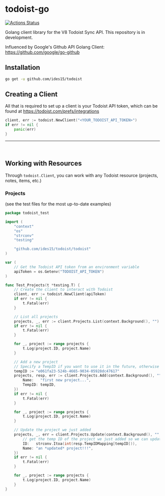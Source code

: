 # todoist-go

[![Actions Status](https://github.com/ides15/todoist/workflows/Go/badge.svg)](https://github.com/ides15/todoist/actions)

Golang client library for the V8 Todoist Sync API. This repository is in development.

Influenced by Google's Github API Golang Client: https://github.com/google/go-github

## Installation

```sh
go get -u github.com/ides15/todoist
```

## Creating a Client

All that is required to set up a client is your Todoist API token, which can be found at https://todoist.com/prefs/integrations

```go
client, err := todoist.NewClient("<YOUR_TODOIST_API_TOKEN>")
if err != nil {
    panic(err)
}
```

---

<br/>

## Working with Resources

Through `todoist.Client`, you can work with any Todoist resource (projects, notes, items, etc.)

### Projects

(see the test files for the most up-to-date examples)

```go
package todoist_test

import (
	"context"
	"os"
	"strconv"
	"testing"

	"github.com/ides15/todoist/todoist"
)

var (
	// Get the Todoist API token from an environment variable
	apiToken = os.Getenv("TODOIST_API_TOKEN")
)

func Test_Projects(t *testing.T) {
	// Create the client to interact with Todoist
	client, err := todoist.NewClient(apiToken)
	if err != nil {
		t.Fatal(err)
	}

	// List all projects
	projects, _, err := client.Projects.List(context.Background(), "")
	if err != nil {
		t.Fatal(err)
	}

	for _, project := range projects {
		t.Log(project.ID, project.Name)
	}

	// Add a new project
	// Specify a TempID if you want to use it in the future, otherwise it will create one for you
	tempID := "e061fa23-524b-4665-9034-05928dc47617"
	projects, resp, err := client.Projects.Add(context.Background(), "", todoist.AddProject{
		Name:   "first new project...",
		TempID: tempID,
	})
	if err != nil {
		t.Fatal(err)
	}

	for _, project := range projects {
		t.Log(project.ID, project.Name)
	}

	// Update the project we just added
	projects, _, err = client.Projects.Update(context.Background(), "", todoist.UpdateProject{
		// get the temp ID of the project we just added so we can update the title
		ID:   strconv.Itoa(int(resp.TempIDMapping[tempID])),
		Name: "an *updated* project!!!",
	})
	if err != nil {
		t.Fatal(err)
	}

	for _, project := range projects {
		t.Log(project.ID, project.Name)
	}
}
```

